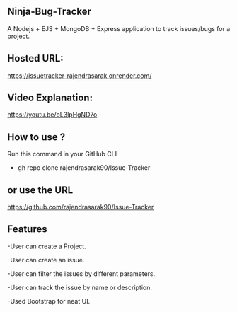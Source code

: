 ## Ninja-Bug-Tracker

A Nodejs + EJS + MongoDB + Express application to track issues/bugs for a project.

## Hosted URL:
https://issuetracker-rajendrasarak.onrender.com/

## Video Explanation: 
https://youtu.be/oL3lpHgND7o

## How to use ?

Run this command in your GitHub CLI

- gh repo clone rajendrasarak90/Issue-Tracker

## or use the URL

https://github.com/rajendrasarak90/Issue-Tracker

## Features

-User can create a Project.

-User can create an issue.

-User can filter the issues by different parameters.

-User can track the issue by name or description.

-Used Bootstrap for neat UI.
